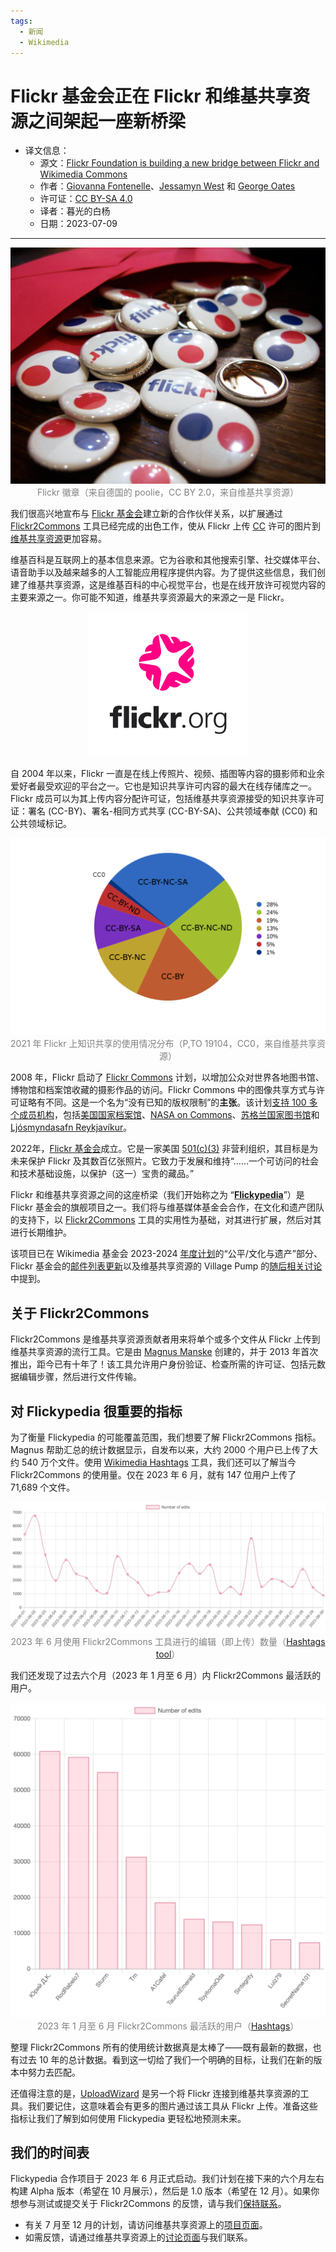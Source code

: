 ```yaml
---
tags:
  - 新闻
  - Wikimedia
---
```


# Flickr 基金会正在 Flickr 和维基共享资源之间架起一座新桥梁

- 译文信息：
    - 源文：[Flickr Foundation is building a new bridge between Flickr and Wikimedia Commons](https://diff.wikimedia.org/2023/07/07/flickr-foundation-is-building-a-new-bridge-between-flickr-and-wikimedia-commons/)
    - 作者：[Giovanna Fontenelle](https://diff.wikimedia.org/author/gfontenelle-wmf-2-2-2-2-2-2-2-2-2-2-2-2-2-2-2-2-2/)、[Jessamyn West](https://diff.wikimedia.org/author/jessamyn-west/) 和 [George Oates](https://diff.wikimedia.org/author/george-oates/)
    - 许可证：[CC BY-SA 4.0]
    - 译者：暮光的白杨
    - 日期：2023-07-09

<style>
    red { color: red }
    green { color: green }
    blue { color: #0099ff }
    orange { color: orange }
    grey { color: grey }
</style>

----

<center>

![cover](./images/2023-07/wikimedia/Flickr_Badges_-_Flickr_-_poolie-1.webp)  
<grey>Flickr 徽章（来自德国的 poolie，CC BY 2.0，来自维基共享资源）</grey>

</center>

我们很高兴地宣布与 [Flickr 基金会][Flickr]建立新的合作伙伴关系，以扩展通过 [Flickr2Commons] 工具已经完成的出色工作，使从 Flickr 上传 [CC] 许可的图片到[维基共享资源]更加容易。

[Flickr]: https://www.flickr.org/
[CC BY-SA 4.0]: https://creativecommons.org/licenses/by-sa/4.0/
[Flickr2Commons]: https://commons.wikimedia.org/wiki/Commons:Flickr2Commons
[CC]: https://creativecommons.org/
[维基共享资源]: https://en.wikipedia.org/wiki/Wikimedia_Commons

维基百科是互联网上的基本信息来源。它为谷歌和其他搜索引擎、社交媒体平台、语音助手以及越来越多的人工智能应用程序提供内容。为了提供这些信息，我们创建了维基共享资源，这是维基百科的中心视觉平台，也是在线开放许可视觉内容的主要来源之一。你可能不知道，维基共享资源最大的来源之一是 Flickr。

<center>

![cover](./images/2023-07/wikimedia/Flickr_Foundation_Colour_Logo_Compact_Version.svg_.webp)

</center>

自 2004 年以来，Flickr 一直是在线上传照片、视频、插图等内容的摄影师和业余爱好者最受欢迎的平台之一。它也是知识共享许可内容的最大在线存储库之一。Flickr 成员可以为其上传内容分配许可证，包括维基共享资源接受的知识共享许可证：署名 (CC-BY)、署名-相同方式共享 (CC-BY-SA)、公共领域奉献 (CC0) 和公共领域标记。

<center>

![cover](./images/2023-07/wikimedia/Flickr_license_types_revised_chart.svg-1.webp)
<grey>2021 年 Flickr 上知识共享的使用情况分布（P,TO 19104，CC0，来自维基共享资源）</grey>

</center>

2008 年，Flickr 启动了 [Flickr Commons] 计划，以增加公众对世界各地图书馆、博物馆和档案馆收藏的摄影作品的访问。Flickr Commons 中的图像共享方式与许可证略有不同。这是一个名为“没有已知的版权限制”的**主张**。该计划[支持 100 多个成员机构][support]，包括[美国国家档案馆]、[NASA on Commons]、[苏格兰国家图书馆]和 [Ljósmyndasafn Reykjavíkur]。

[Flickr Commons]: https://www.flickr.com/commons
[support]: https://www.flickr.com/commons/institutions
[美国国家档案馆]: https://www.flickr.com/photos/usnationalarchives/
[NASA on Commons]: https://www.flickr.com/photos/nasacommons/
[苏格兰国家图书馆]: https://www.flickr.com/photos/nlscotland/
[Ljósmyndasafn Reykjavíkur]: https://www.flickr.com/photos/reykjavikmuseumofphotography/

2022年，[Flickr 基金会][Flickr]成​​立。它是一家美国 [501(c)(3)] 非营利组织，其目标是为未来保护 Flickr 及其数百亿张照片。它致力于发展和维持“……一个可访问的社会和技术基础设施，以保护（这一）宝贵的藏品。”

[501(c)(3)]: https://en.wikipedia.org/wiki/501(c)(3)_organization

Flickr 和维基共享资源之间的这座桥梁（我们开始称之为 “**[Flickypedia]**”）是 Flickr 基金会的旗舰项目之一。我们将与维基媒体基金会合作，在文化和遗产团队的支持下，以 [Flickr2Commons] 工具的实用性为基础，对其进行扩展，然后对其进行长期维护。

该项目已在 Wikimedia 基金会 2023-2024 [年度计划]的“公平/文化与遗产”部分、Flickr 基金会的[邮件列表更新]以及维基共享资源的 Village Pump 的[随后相关讨论]中提到。

[年度计划]: https://meta.wikimedia.org/wiki/Wikimedia_Foundation_Annual_Plan/2023-2024/Goals/Equity
[邮件列表更新]: https://web.archive.org/web/20230602045536/https://mailchi.mp/c6a1d40b1748/new-news-for-you-about-flickrorg
[随后相关讨论]: https://commons.wikimedia.org/wiki/Commons:Village_pump/Archive/2023/06#Flickr_Foundation_adopts_Flickr2Commons
[Flickypedia]: https://commons.wikimedia.org/wiki/Commons:Flickypedia

## 关于 Flickr2Commons

Flickr2Commons 是维基共享资源贡献者用来将单个或多个文件从 Flickr 上传到维基共享资源的流行工具。它是由 [Magnus Manske] 创建的，并于 2013 年首次推出，距今已有十年了！该工具允许用户身份验证、检查所需的许可证、包括元数据编辑步骤，然后进行文件传输。

[Magnus Manske]: https://en.wikipedia.org/wiki/Magnus_Manske?wprov=wppw2

## 对 Flickypedia 很重要的指标

为了衡量 Flickypedia 的可能覆盖范围，我们想要了解 Flickr2Commons 指标。 Magnus 帮助汇总的统计数据显示，自发布以来，大约 2000 个用户已上传了大约 540 万个文件。使用 [Wikimedia Hashtags][hashtags] 工具，我们还可以了解当今 Flickr2Commons 的使用量。仅在 2023 年 6 月，就有 147 位用户上传了 71,689 个文件。

<center>

![cover](./images/2023-07/wikimedia/edits_over_time-1.webp)
<grey>2023 年 6 月使用 Flickr2Commons 工具进行的编辑（即上传）数量（[Hashtags tool][hashtags]）</grey>

</center>

[hashtags]: https://hashtags.wmcloud.org/

我们还发现了过去六个月（2023 年 1 月至 6 月）内 Flickr2Commons 最活跃的用户。

<center>

![cover](./images/2023-07/wikimedia/top_users-2.webp)
<grey>2023 年 1 月至 6 月 Flickr2Commons 最活跃的用户（[Hashtags]）</grey>

</center>

整理 Flickr2Commons 所有的使用统计数据真是太棒了——既有最新的数据，也有过去 10 年的总计数据。看到这一切给了我们一个明确的目标，让我们在新的版本中努力去匹配。

还值得注意的是，[UploadWizard] 是另一个将 Flickr 连接到维基共享资源的工具。我们要记住，这意味着会有更多的图片通过该工具从 Flickr 上传。准备这些指标让我们了解到如何使用 Flickypedia 更轻松地预测未来。

[UploadWizard]: https://www.mediawiki.org/wiki/Extension:UploadWizard

## 我们的时间表

Flickypedia 合作项目于 2023 年 6 月正式启动。我们计划在接下来的六个月左右构建 Alpha 版本（希望在 10 月展示），然后是 1.0 版本（希望在 12 月）。如果你想参与测试或提交关于 Flickr2Commons 的反馈，请与我们[保持联系][talk]。

[talk]: https://commons.wikimedia.org/wiki/Commons_talk:Flickypedia

- 有关 7 月至 12 月的计划，请访问维基共享资源上的[项目页面][Flickypedia]。
- 如需反馈，请通过维基共享资源上的[讨论页面][talk]与我们联系。